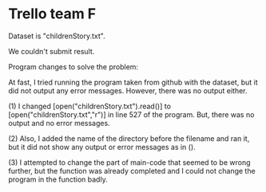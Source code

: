 # Trello team F

Dataset is "childrenStory.txt".

We couldn't submit result.

Program changes to solve the problem:

At fast, I tried running the program taken from github with the dataset, but it did not output any error messages. However, there was no output either.

(1) I changed [open("childrenStory.txt").read()] to [open("childrenStory.txt","r")] in line 527 of the program.
But, there was no output and no error messages.

(2) Also, I added the name of the directory before the filename and ran it, but it did not show any output or error messages as in ().

(3) I attempted to change the part of main-code that seemed to be wrong further, but the function was already completed and I could not change the program in the function badly.
